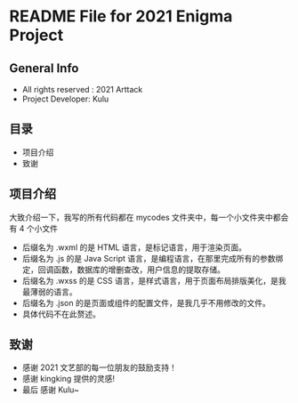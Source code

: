 # README File for 2021 Enigma Project

## General Info

- All rights reserved : 2021 Arttack
- Project Developer: Kulu

## 目录

- 项目介绍
- 致谢

## 项目介绍

大致介绍一下，我写的所有代码都在 mycodes 文件夹中，每一个小文件夹中都会有 4 个小文件

- 后缀名为 .wxml 的是 HTML 语言，是标记语言，用于渲染页面。
- 后缀名为 .js 的是 Java Script 语言，是编程语言，在那里完成所有的参数绑定，回调函数，数据库的增删查改，用户信息的提取存储。
- 后缀名为 .wxss 的是 CSS 语言，是样式语言，用于页面布局排版美化，是我最薄弱的语言。
- 后缀名为 .json 的是页面或组件的配置文件，是我几乎不用修改的文件。
- 具体代码不在此赘述。

## 致谢

- 感谢 2021 文艺部的每一位朋友的鼓励支持！
- 感谢 kingking 提供的灵感!
- 最后 感谢 Kulu~
